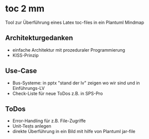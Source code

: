 # toc 2 mm

Tool zur Überführung eines Latex toc-files in ein Plantuml Mindmap

## Architekturgedanken

- einfache Architektur mit prozeduraler Programmierung
- KISS-Prinzip

## Use-Case

- Bus-Systeme: in pptx "stand der lv" zeigen wo wir sind und in Einführungs-LV
- Check-Liste für neue ToDos z.B. in SPS-Pro

## ToDos

- Error-Handling für z.B. File-Zugriffe
- Unit-Tests anlegen
- direkte Überführung in ein Bild mit hilfe von Plantuml jar-file
